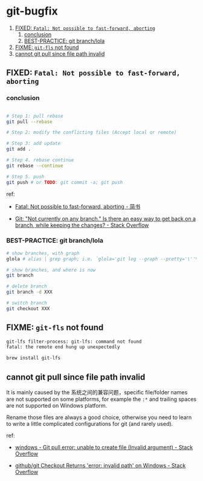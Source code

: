 # git-bugfix

1. [FIXED: `Fatal: Not possible to fast-forward, aborting`](#fixed-fatal-not-possible-to-fast-forward-aborting)
    1. [conclusion](#conclusion)
    2. [BEST-PRACTICE: git branch/lola](#best-practice-git-branchlola)
2. [FIXME: `git-fls` not found](#fixme-git-fls-not-found)
3. [cannot git pull since file path invalid](#cannot-git-pull-since-file-path-invalid)


## FIXED: `Fatal: Not possible to fast-forward, aborting`

### conclusion

```sh

# Step 1: pull rebase
git pull --rebase

# Step 2: modify the conflicting files (Accept local or remote)

# Step 3: add update
git add .

# Step 4. rebase continue
git rebase --continue

# Step 5. push
git push # or TODO: git commit -a; git push

```

ref:

- [Fatal: Not possible to fast-forward, aborting - 简书](https://www.jianshu.com/p/5f4772dc60c2)

- [Git: "Not currently on any branch." Is there an easy way to get back on a branch, while keeping the changes? - Stack Overflow](https://stackoverflow.com/questions/4735556/git-not-currently-on-any-branch-is-there-an-easy-way-to-get-back-on-a-branch)

### BEST-PRACTICE: git branch/lola

```sh
# show branches, with graph
glola # alias | grep graph; i.e. `glola='git log --graph --pretty='\''%Cred%h%Creset -%C(auto)%d%Creset %s %Cgreen(%ar) %C(bold blue)<%an>%Creset'\'' --all'`

# show branches, and where is now
git branch

# delete branch
git branch -d XXX

# switch branch
git checkout XXX
```

## FIXME: `git-fls` not found

```sh
git-lfs filter-process: git-lfs: command not found
fatal: the remote end hung up unexpectedly
```

```sh
brew install git-lfs   
```

## cannot git pull since file path invalid

It is mainly caused by the 系统之间的兼容问题，specific file/folder names are not supported on some platforms, for example the `:*` and trailing spaces are not supported on Windows platform.

Rename those files are always a good choice, otherwise you need to learn to write a little complicated configurations for git (and rarely used).

ref:

- [windows - Git pull error: unable to create file (Invalid argument) - Stack Overflow](https://stackoverflow.com/questions/26097568/git-pull-error-unable-to-create-file-invalid-argument)

- [github/git Checkout Returns 'error: invalid path' on Windows - Stack Overflow](https://stackoverflow.com/questions/63727594/github-git-checkout-returns-error-invalid-path-on-windows)
